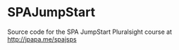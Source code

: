 SPAJumpStart
============

Source code for the SPA JumpStart Pluralsight course at http://jpapa.me/spajsps